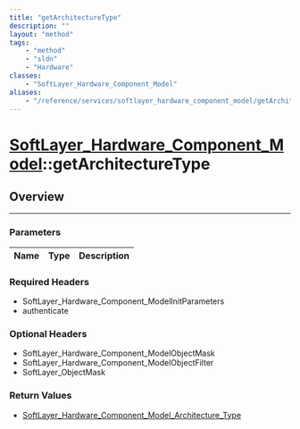 ```yaml
---
title: "getArchitectureType"
description: ""
layout: "method"
tags:
    - "method"
    - "sldn"
    - "Hardware"
classes:
    - "SoftLayer_Hardware_Component_Model"
aliases:
    - "/reference/services/softlayer_hardware_component_model/getArchitectureType"
---
```

# [SoftLayer_Hardware_Component_Model](/reference/services/SoftLayer_Hardware_Component_Model)::getArchitectureType




## Overview 


-----

### Parameters 
|Name | Type | Description |
| --- | --- | --- |


### Required Headers
* SoftLayer_Hardware_Component_ModelInitParameters
* authenticate


### Optional Headers
* SoftLayer_Hardware_Component_ModelObjectMask
* SoftLayer_Hardware_Component_ModelObjectFilter
* SoftLayer_ObjectMask

### Return Values
* <a href='/reference/datatypes/SoftLayer_Hardware_Component_Model_Architecture_Type'>SoftLayer_Hardware_Component_Model_Architecture_Type </a>




